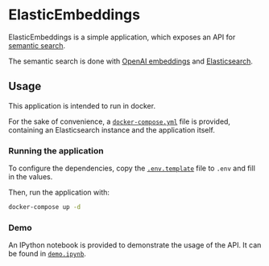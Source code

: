 # ElasticEmbeddings

ElasticEmbeddings is a simple application, which exposes an API for [semantic search](https://www.elastic.co/what-is/semantic-search).

The semantic search is done with [OpenAI embeddings](https://platform.openai.com/docs/guides/embeddings) and [Elasticsearch](https://www.elastic.co/guide/en/elasticsearch/reference/current/semantic-search.html).

## Usage

This application is intended to run in docker. 

For the sake of convenience, a [`docker-compose.yml`](docker-compose.yml) file is provided, containing an Elasticsearch instance and the application itself.

### Running the application

To configure the dependencies, copy the [`.env.template`](.env.template) file to `.env` and fill in the values.

Then, run the application with:

```bash
docker-compose up -d
```

### Demo

An IPython notebook is provided to demonstrate the usage of the API. It can be found in [`demo.ipynb`](demo.ipynb).
